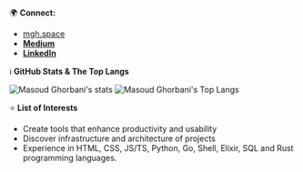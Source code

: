 🌍 **Connect:** 

* [mgh.space](https://mgh.space)
* **[Medium](https://medium.com/@masoudghorbani)**
* **[LinkedIn](https://linkedin.com/in/msudgh)**

ℹ️ **GitHub Stats & The Top Langs**

![Masoud Ghorbani's stats](https://github-readme-stats.vercel.app/api?username=msudgh&show_icons=true&border_color=2e4058)
![Masoud Ghorbani's Top Langs](https://github-readme-stats.vercel.app/api/top-langs/?username=msudgh&show_icons=true&border_color=2e4058&layout=compact)

⭐️ **List of Interests**

* Create tools that enhance productivity and usability
* Discover infrastructure and architecture of projects
* Experience in HTML, CSS, JS/TS, Python, Go, Shell, Elixir, SQL and Rust programming languages.

